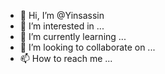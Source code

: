 - 👋 Hi, I’m @Yinsassin
- 👀 I’m interested in ...
- 🌱 I’m currently learning ...
- 💞️ I’m looking to collaborate on ...
- 📫 How to reach me ...

<!---
Yinsassin/Yinsassin is a ✨ special ✨ repository because its `README.md` (this file) appears on your GitHub profile.
You can click the Preview link to take a look at your changes.
--->
